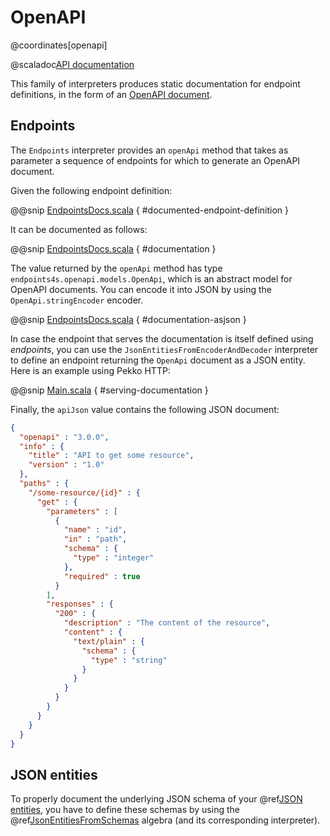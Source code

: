 # OpenAPI

@coordinates[openapi]

@scaladoc[API documentation](endpoints4s.openapi.index)

This family of interpreters produces static documentation for endpoint definitions,
in the form of an [OpenAPI document](https://www.openapis.org/).

## Endpoints

The `Endpoints` interpreter provides an `openApi` method
that takes as parameter a sequence of endpoints for which
to generate an OpenAPI document.

Given the following endpoint definition:

@@snip [EndpointsDocs.scala](/openapi/openapi/src/test/scala/endpoints4s/openapi/EndpointsDocs.scala) { #documented-endpoint-definition }

It can be documented as follows:

@@snip [EndpointsDocs.scala](/openapi/openapi/src/test/scala/endpoints4s/openapi/EndpointsDocs.scala) { #documentation }

The value returned by the `openApi` method has type `endpoints4s.openapi.models.OpenApi`,
which is an abstract model for OpenAPI documents. You can encode it into JSON by using the
`OpenApi.stringEncoder` encoder. 

@@snip [EndpointsDocs.scala](/openapi/openapi/src/test/scala/endpoints4s/openapi/EndpointsDocs.scala) { #documentation-asjson }

In case the endpoint that serves the documentation is itself defined using _endpoints_,
you can use the `JsonEntitiesFromEncoderAndDecoder` interpreter to define an endpoint
returning the `OpenApi` document as a JSON entity. Here is an example using Pekko
HTTP:

@@snip [Main.scala](/documentation/examples/quickstart/server/src/main/scala/quickstart/Main.scala) { #serving-documentation }

Finally, the `apiJson` value contains the following JSON document:

~~~ json
{
  "openapi" : "3.0.0",
  "info" : {
    "title" : "API to get some resource",
    "version" : "1.0"
  },
  "paths" : {
    "/some-resource/{id}" : {
      "get" : {
        "parameters" : [
          {
            "name" : "id",
            "in" : "path",
            "schema" : {
              "type" : "integer"
            },
            "required" : true
          }
        ],
        "responses" : {
          "200" : {
            "description" : "The content of the resource",
            "content" : {
              "text/plain" : {
                "schema" : {
                  "type" : "string"
                }
              }
            }
          }
        }
      }
    }
  }
}
~~~

## JSON entities

To properly document the underlying JSON schema of your @ref[JSON entities](../algebras/json-entities.md),
you have to define these schemas by using the
@ref[JsonEntitiesFromSchemas](../algebras/json-entities.md#jsonentitiesfromschemas)
algebra (and its corresponding interpreter).
